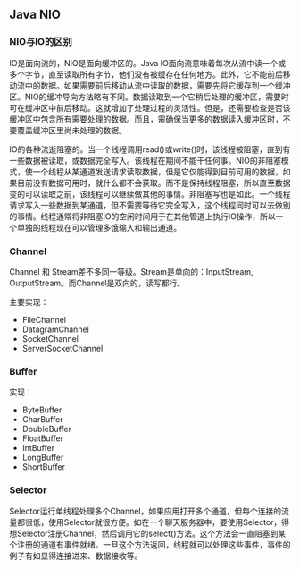 ## Java NIO

### NIO与IO的区别

IO是面向流的，NIO是面向缓冲区的。Java IO面向流意味着每次从流中读一个或多个字节，直至读取所有字节，他们没有被缓存在任何地方。此外，它不能前后移动流中的数据。如果需要前后移动从流中读取的数据，需要先将它缓存到一个缓冲区。NIO的缓冲导向方法略有不同。数据读取到一个它稍后处理的缓冲区，需要时可在缓冲区中前后移动。这就增加了处理过程的灵活性。但是，还需要检查是否该缓冲区中包含所有需要处理的数据。而且，需确保当更多的数据读入缓冲区时，不要覆盖缓冲区里尚未处理的数据。

IO的各种流逝阻塞的。当一个线程调用read()或write()时，该线程被阻塞，直到有一些数据被读取，或数据完全写入。该线程在期间不能干任何事。NIO的非阻塞模式，使一个线程从某通道发送请求读取数据，但是它仅能得到目前可用的数据，如果目前没有数据可用时，就什么都不会获取。而不是保持线程阻塞，所以直至数据变的可以读取之前，该线程可以继续做其他的事情。非阻塞写也是如此。一个线程请求写入一些数据到某通道，但不需要等待它完全写入，这个线程同时可以去做别的事情。线程通常将非阻塞IO的空闲时间用于在其他管道上执行IO操作，所以一个单独的线程现在可以管理多饿输入和输出通道。

### Channel

Channel 和 Stream差不多同一等级。Stream是单向的：InputStream, OutputStream。而Channel是双向的，读写都行。

主要实现：

+ FileChannel
+ DatagramChannel
+ SocketChannel
+ ServerSocketChannel

### Buffer

实现：

+ ByteBuffer
+ CharBuffer
+ DoubleBuffer
+ FloatBuffer
+ IntBuffer
+ LongBuffer
+ ShortBuffer

### Selector

Selector运行单线程处理多个Channel，如果应用打开多个通道，但每个连接的流量都很低，使用Selector就很方便。如在一个聊天服务器中，要使用Selector，得想Selector注册Channel，然后调用它的select()方法。这个方法会一直阻塞到某个注册的通道有事件就绪。一旦这个方法返回，线程就可以处理这些事件，事件的例子有如显得连接进来、数据接收等。